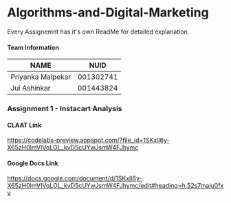 # Algorithms-and-Digital-Marketing

Every Assignemnt has it's own ReadMe for detailed explanation.

#### Team Information

| NAME              |     NUID        |
|------------------ |-----------------|
| Priyanka Malpekar |   001302741     |
|   Jui Ashinkar    |   001443824     |

### Assignment 1 - Instacart Analysis

#### CLAAT Link
https://codelabs-preview.appspot.com/?file_id=1SKxlI6y-X65zH0lmVIVqLOL_kvD5cUYwJsmW4FJhymc

#### Google Docs Link
https://docs.google.com/document/d/1SKxlI6y-X65zH0lmVIVqLOL_kvD5cUYwJsmW4FJhymc/edit#heading=h.52s7maiu0fxv





